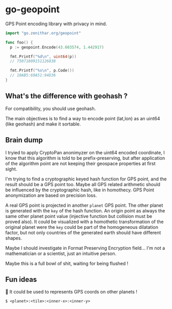 # go-geopoint

GPS Point encoding library with privacy in mind.

```go
import "go.zenithar.org/geopoint"

func foo() {
  p := geopoint.Encode(43.603574, 1.442917)

  fmt.Printf("%d\n", uint64(p))
  // 75071809151126838

  fmt.Printf("%s\n", p.Code())
  // 10AB5:69A51:94D36
}
```
## What's the difference with geohash ?

For compatibility, you should use geohash. 

The main objectives is to find a way to encode point (lat,lon) as an uint64 
(like geohash) and make it sortable.

## Brain dump

I tryied to apply CryptoPan anonimyzer on the uint64 encoded coordinate, I know that
this algorithm is told to be prefix-preserving, but after application of the algorithm
point are not keeping their geospace properties at first sight.

I'm trying to find a cryptographic keyed hash function for GPS point, and the result
should be a GPS point too. Maybe all GPS related arithmetic should be influenced by 
the cryptographic hash, like in homothecy. GPS Point anonymization are based on 
precision loss.

A real GPS point is projected in another `planet` GPS point. The other planet is 
generated with the `key` of the hash function. An origin point as always the same 
other planet point value (injective function but collision must be proved also). 
It could be visualized with a homothetic transformation of the original planet 
were the `key` could be part of the homogeneous dilatation factor, but not only
countries of the generated earth should have different shapes.

Maybe I should investigate in Format Preserving Encryption field...
I'm not a mathematician or a scientist, just an intuitive person.

Maybe this is a full bowl of shit, waiting for being flushed !

## Fun ideas

:star2: It could be used to represents GPS coords on other planets !

```
$ <planet>:<tile>:<inner-x>:<inner-y>
```

